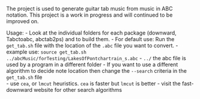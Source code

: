 The project is used to generate guitar tab music from music in ABC notation. This project is a work in progress and will continued to be improved on.

Usage:
    - Look at the individual folders for each package (downward, Tabctoabc, abctab2ps) and to build them.
    - For default use: Run the `get_tab.sh` file with the location of the `.abc` file you want to convert.
        - example use: `source get_tab.sh ../abcMusic/forTesting/LakesOfPontchartrain_s.abc`
        - `../` the abc file is used by a program in a different folder 
    - If you want to use a different algorithm to decide note location then change the `--search` criteria in the `get_tab.sh` file  
        - use `cea`, or `lmcut` heuristics. `cea` is faster but `lmcut` is better
        - visit the fast-downward website for other search algorithms
